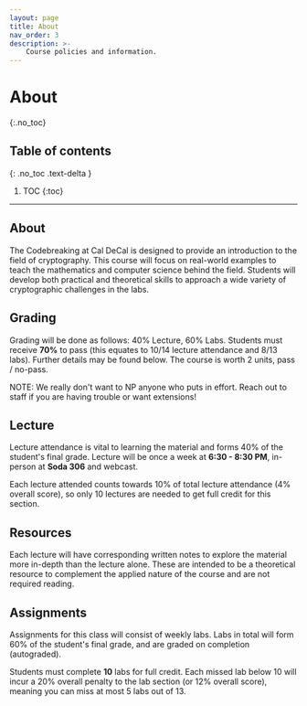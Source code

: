 ```yaml
---
layout: page
title: About
nav_order: 3
description: >-
    Course policies and information.
---
```


# About
{:.no_toc}

## Table of contents
{: .no_toc .text-delta }

1. TOC
{:toc}

---

## About

The Codebreaking at Cal DeCal is designed to provide an introduction to the field of cryptography. This course will focus on real-world examples to teach the mathematics and computer science behind the field. Students will develop both practical and theoretical skills to approach a wide variety of cryptographic challenges in the labs.

## Grading
Grading will be done as follows: 40% Lecture, 60% Labs. Students must receive **70%** to pass (this equates to 10/14 lecture attendance and 8/13 labs). Further details may be found below. The course is worth 2 units, pass / no-pass.

NOTE: We really don't want to NP anyone who puts in effort. Reach out to staff if you are having trouble or want extensions!

## Lecture

Lecture attendance is vital to learning the material and forms 40% of the student's final grade. Lecture will be once a week at **6:30 - 8:30 PM**, in-person at **Soda 306** and webcast.

Each lecture attended counts towards 10% of total lecture attendance (4% overall score), so only 10 lectures are needed to get full credit for this section.

## Resources

Each lecture will have corresponding written notes to explore the material more in-depth than the lecture alone. These are intended to be a theoretical resource to complement the applied nature of the course and are not required reading.

## Assignments

Assignments for this class will consist of weekly labs. Labs in total will form 60% of the student's final grade, and are graded on completion (autograded).

Students must complete **10** labs for full credit. Each missed lab below 10 will incur a 20% overall penalty to the lab section (or 12% overall score), meaning you can miss at most 5 labs out of 13. 
